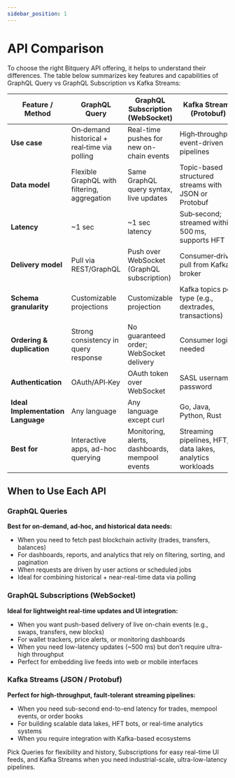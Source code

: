 ```yaml
---
sidebar_position: 1
---
```


# API Comparison

To choose the right Bitquery API offering, it helps to understand their differences. The table below summarizes key features and capabilities of GraphQL Query vs GraphQL Subscription vs Kafka Streams:

| Feature / Method                  | GraphQL Query                                | GraphQL Subscription (WebSocket)               | Kafka Streams (Protobuf)                          |
| --------------------------------- | -------------------------------------------- | ---------------------------------------------- | --------------------------------------------------------- |
| **Use case**                      | On‑demand historical + real‑time via polling | Real-time pushes for new on-chain events       | High‑throughput, event-driven pipelines                   |
| **Data model**                    | Flexible GraphQL with filtering, aggregation | Same GraphQL query syntax, live updates        | Topic-based structured streams with JSON or Protobuf      |
| **Latency**                       | ~1 sec                                       | ~1 sec latency                                 | Sub‑second; streamed within 500 ms, supports HFT          |
| **Delivery model**                | Pull via REST/GraphQL                        | Push over WebSocket (GraphQL subscription)     | Consumer‑driven pull from Kafka broker                    |
| **Schema granularity**            | Customizable projections                     | Customizable projection                        | Kafka topics per type (e.g., dextrades, transactions)     |
| **Ordering & duplication**        | Strong consistency in query response         | No guaranteed order; WebSocket delivery        | Consumer logic needed                                     |
| **Authentication**                | OAuth/API‑Key                                | OAuth token over WebSocket                     | SASL username, password                                   |
| **Ideal Implementation Language** | Any language                                 | Any language except curl                       | Go, Java, Python, Rust                                    |
| **Best for**                      | Interactive apps, ad-hoc querying            | Monitoring, alerts, dashboards, mempool events | Streaming pipelines, HFT, data lakes, analytics workloads |

## When to Use Each API

### GraphQL Queries

**Best for on-demand, ad-hoc, and historical data needs:**

- When you need to fetch past blockchain activity (trades, transfers, balances)
- For dashboards, reports, and analytics that rely on filtering, sorting, and pagination
- When requests are driven by user actions or scheduled jobs
- Ideal for combining historical + near-real-time data via polling

### GraphQL Subscriptions (WebSocket)

**Ideal for lightweight real-time updates and UI integration:**

- When you want push-based delivery of live on-chain events (e.g., swaps, transfers, new blocks)
- For wallet trackers, price alerts, or monitoring dashboards
- When you need low-latency updates (~500 ms) but don’t require ultra-high throughput
- Perfect for embedding live feeds into web or mobile interfaces

### Kafka Streams (JSON / Protobuf)

**Perfect for high-throughput, fault-tolerant streaming pipelines:**

- When you need sub-second end-to-end latency for trades, mempool events, or order books
- For building scalable data lakes, HFT bots, or real-time analytics systems
- When you require integration with Kafka-based ecosystems

Pick Queries for flexibility and history, Subscriptions for easy real-time UI feeds, and Kafka Streams when you need industrial-scale, ultra-low-latency pipelines.
